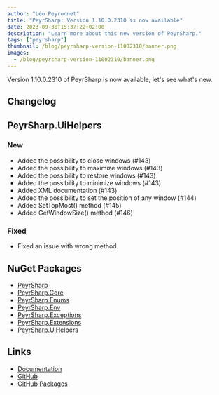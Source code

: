 ```yaml
---
author: "Léo Peyronnet"
title: "PeyrSharp: Version 1.10.0.2310 is now available"
date: 2023-09-30T15:37:22+02:00
description: "Learn more about this new version of PeyrSharp."
tags: ["peyrsharp"]
thumbnail: /blog/peyrsharp-version-11002310/banner.png
images:
  - /blog/peyrsharp-version-11002310/banner.png
---
```


Version 1.10.0.2310 of PeyrSharp is now available, let's see what's new.

## Changelog

## PeyrSharp.UiHelpers

### New

- Added the possibility to close windows (#143)
- Added the possibility to maximize windows (#143)
- Added the possibility to restore windows (#143)
- Added the possibility to minimize windows (#143)
- Added XML documentation (#143)
- Added the possibility to set the position of any window (#144)
- Added SetTopMost() method (#145)
- Added GetWindowSize() method (#146)

### Fixed

- Fixed an issue with wrong method

## NuGet Packages

- [PeyrSharp](https://www.nuget.org/packages/PeyrSharp)
- [PeyrSharp.Core](https://www.nuget.org/packages/PeyrSharp.Core/)
- [PeyrSharp.Enums](https://www.nuget.org/packages/PeyrSharp.Enums/)
- [PeyrSharp.Env](https://www.nuget.org/packages/PeyrSharp.Env/)
- [PeyrSharp.Exceptions](https://www.nuget.org/packages/PeyrSharp.Exceptions/)
- [PeyrSharp.Extensions](https://www.nuget.org/packages/PeyrSharp.Extensions/)
- [PeyrSharp.UiHelpers](https://www.nuget.org/packages/PeyrSharp.UiHelpers/)

## Links

- [Documentation](https://peyrsharp.leocorporation.dev/)
- [GitHub](https://github.com/DevyusCode/PeyrSharp)
- [GitHub Packages](https://github.com/orgs/DevyusCode/packages?repo_name=PeyrSharp)

